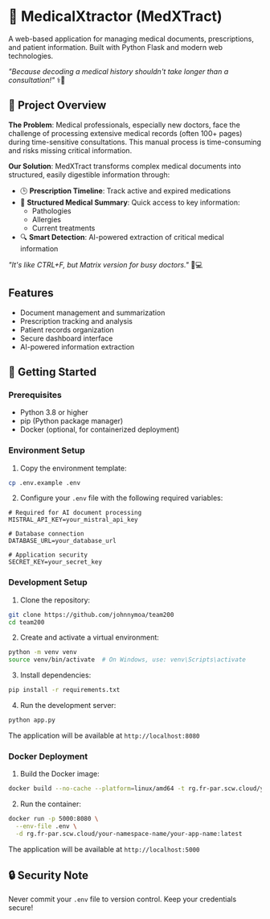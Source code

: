 # 🏥 MedicalXtractor (MedXTract)

A web-based application for managing medical documents, prescriptions, and patient information. Built with Python Flask and modern web technologies.

*"Because decoding a medical history shouldn't take longer than a consultation!"* ⚕️🤖

## 📢 Project Overview

**The Problem**: 
Medical professionals, especially new doctors, face the challenge of processing extensive medical records (often 100+ pages) during time-sensitive consultations. This manual process is time-consuming and risks missing critical information.

**Our Solution**: 
MedXTract transforms complex medical documents into structured, easily digestible information through:
- 🕒 **Prescription Timeline**: Track active and expired medications
- 🎯 **Structured Medical Summary**: Quick access to key information:
  - Pathologies
  - Allergies
  - Current treatments
- 🔍 **Smart Detection**: AI-powered extraction of critical medical information

*"It's like CTRL+F, but Matrix version for busy doctors."* 💊💻

## Features

- Document management and summarization
- Prescription tracking and analysis
- Patient records organization
- Secure dashboard interface
- AI-powered information extraction

## 🚀 Getting Started

### Prerequisites

- Python 3.8 or higher
- pip (Python package manager)
- Docker (optional, for containerized deployment)

### Environment Setup

1. Copy the environment template:
```bash
cp .env.example .env
```

2. Configure your `.env` file with the following required variables:
```env
# Required for AI document processing
MISTRAL_API_KEY=your_mistral_api_key

# Database connection
DATABASE_URL=your_database_url

# Application security
SECRET_KEY=your_secret_key
```

### Development Setup

1. Clone the repository:
```bash
git clone https://github.com/johnnymoa/team200
cd team200
```

2. Create and activate a virtual environment:
```bash
python -m venv venv
source venv/bin/activate  # On Windows, use: venv\Scripts\activate
```

3. Install dependencies:
```bash
pip install -r requirements.txt
```

4. Run the development server:
```bash
python app.py
```

The application will be available at `http://localhost:8080`

### Docker Deployment

1. Build the Docker image:
```bash
docker build --no-cache --platform=linux/amd64 -t rg.fr-par.scw.cloud/your-namespace-name/your-app-name .
```

2. Run the container:
```bash
docker run -p 5000:8080 \
  --env-file .env \
  -d rg.fr-par.scw.cloud/your-namespace-name/your-app-name:latest
```

The application will be available at `http://localhost:5000`

## 🔒 Security Note

Never commit your `.env` file to version control. Keep your credentials secure!
